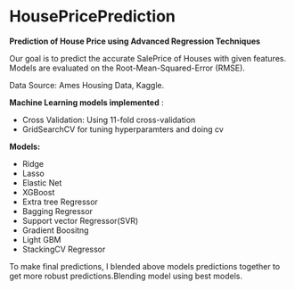 # HousePricePrediction
**Prediction of House Price using Advanced Regression Techniques**

Our goal is to predict the accurate SalePrice of Houses with given features.
Models are evaluated on the Root-Mean-Squared-Error (RMSE).

Data Source: Ames Housing Data, Kaggle.


**Machine Learning models implemented** :
- Cross Validation: Using 11-fold cross-validation
- GridSearchCV for tuning hyperparamters and doing cv

**Models:**
- Ridge
- Lasso
- Elastic Net
- XGBoost
- Extra tree Regressor
- Bagging Regressor
- Support vector Regressor(SVR)
- Gradient Boositng
- Light GBM
- StackingCV Regressor

To make final predictions, I blended above models predictions together to get more robust predictions.Blending model using best models.
